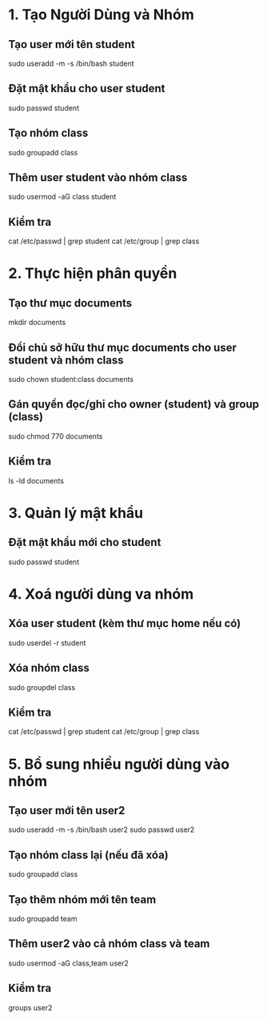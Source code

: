 # 1. Tạo Người Dùng và Nhóm


## Tạo user mới tên student
sudo useradd -m -s /bin/bash student

## Đặt mật khẩu cho user student
sudo passwd student

## Tạo nhóm class
sudo groupadd class

## Thêm user student vào nhóm class
sudo usermod -aG class student

## Kiểm tra
cat /etc/passwd | grep student
cat /etc/group | grep class

# 2. Thực hiện phân quyền
## Tạo thư mục documents
mkdir documents

## Đổi chủ sở hữu thư mục documents cho user student và nhóm class
sudo chown student:class documents

## Gán quyền đọc/ghi cho owner (student) và group (class)
sudo chmod 770 documents

## Kiểm tra
ls -ld documents

# 3. Quản lý mật khẩu
## Đặt mật khẩu mới cho student
sudo passwd student

# 4. Xoá người dùng va nhóm
## Xóa user student (kèm thư mục home nếu có)
sudo userdel -r student

## Xóa nhóm class
sudo groupdel class

## Kiểm tra
cat /etc/passwd | grep student
cat /etc/group | grep class

# 5. Bổ sung nhiều người dùng vào nhóm
## Tạo user mới tên user2
sudo useradd -m -s /bin/bash user2
sudo passwd user2

## Tạo nhóm class lại (nếu đã xóa)
sudo groupadd class

## Tạo thêm nhóm mới tên team
sudo groupadd team

## Thêm user2 vào cả nhóm class và team
sudo usermod -aG class,team user2

## Kiểm tra
groups user2

